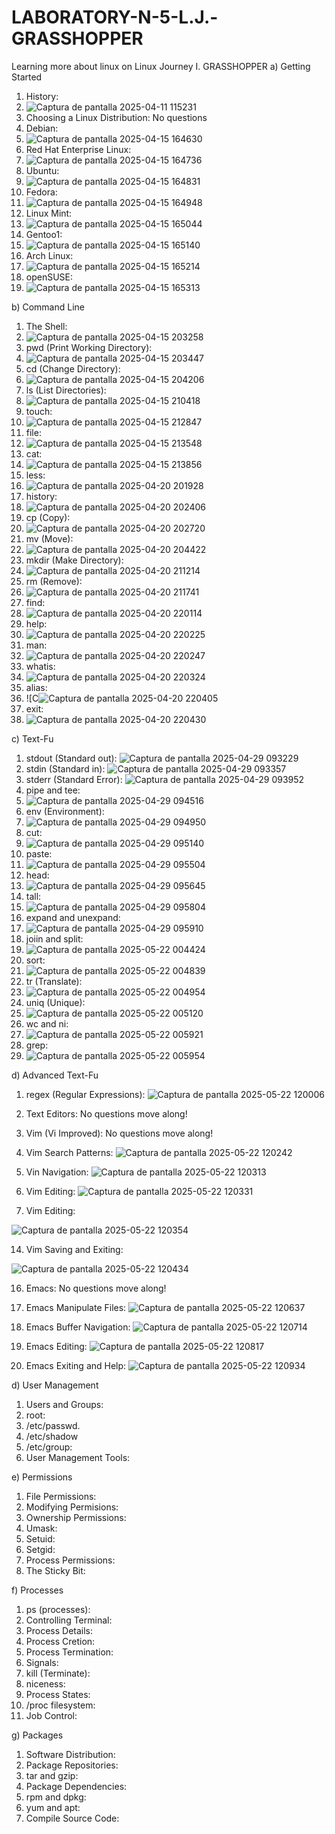 # LABORATORY-N-5-L.J.-GRASSHOPPER
Learning more about linux on Linux Journey
I. GRASSHOPPER
   a) Getting Started
   1. History:
   2. ![Captura de pantalla 2025-04-11 115231](https://github.com/user-attachments/assets/ee5a9b20-1dac-4737-8ffe-b0ec5d09b55a)
   3. Choosing a Linux Distribution: No questions
   4. Debian:
   5. ![Captura de pantalla 2025-04-15 164630](https://github.com/user-attachments/assets/4123428f-e52c-4c91-9daa-5db92404d86e)
   6. Red Hat Enterprise Linux:
   7. ![Captura de pantalla 2025-04-15 164736](https://github.com/user-attachments/assets/57b95f08-0b56-41ae-94e8-5b7f9faa9162)
   8. Ubuntu:
   9. ![Captura de pantalla 2025-04-15 164831](https://github.com/user-attachments/assets/c69d632f-17fb-46ef-9e7a-d966b2c12a5e)
   10. Fedora:
   11. ![Captura de pantalla 2025-04-15 164948](https://github.com/user-attachments/assets/6c17fe73-1bd5-4bc1-923b-e791daf37dc0)
   12. Linux Mint:
   13. ![Captura de pantalla 2025-04-15 165044](https://github.com/user-attachments/assets/19e0f768-e8cf-4634-bad1-e01fc70f432b)
   14. Gentoo1:
   15. ![Captura de pantalla 2025-04-15 165140](https://github.com/user-attachments/assets/ee309120-0da9-4246-b99e-91e0b88acc9d)
   16. Arch Linux:
   17. ![Captura de pantalla 2025-04-15 165214](https://github.com/user-attachments/assets/2ff0417d-1250-4185-a585-b8560057dfea)
   18. openSUSE:
   19. ![Captura de pantalla 2025-04-15 165313](https://github.com/user-attachments/assets/942074e8-8d03-475b-964d-0cae619b72f8)

   b) Command Line
   1. The Shell:
   2. ![Captura de pantalla 2025-04-15 203258](https://github.com/user-attachments/assets/e48628ae-51dd-431c-8615-794450e0b873)
   3. pwd (Print Working Directory):
   4. ![Captura de pantalla 2025-04-15 203447](https://github.com/user-attachments/assets/f3f5d002-30fa-4de9-b215-cd664ebb1a49)
   5. cd (Change Directory):
   6. ![Captura de pantalla 2025-04-15 204206](https://github.com/user-attachments/assets/9f61a566-8adf-4e64-a6f7-a26bd89b5070)
   7. ls (List Directories):
   8. ![Captura de pantalla 2025-04-15 210418](https://github.com/user-attachments/assets/d5390124-bdf0-4c3d-b280-121dbe1ca197)
   9. touch:
   10. ![Captura de pantalla 2025-04-15 212847](https://github.com/user-attachments/assets/cb29a878-70b4-4e0a-b7d3-3c95b7339fb9)
   11. file:
   12. ![Captura de pantalla 2025-04-15 213548](https://github.com/user-attachments/assets/d8968bfa-2f66-4271-a34c-de3863ad68e2)
   13. cat:
   14. ![Captura de pantalla 2025-04-15 213856](https://github.com/user-attachments/assets/78c92d50-230b-416c-9de4-1e0fbf200b6e)
   15. less:
   16. ![Captura de pantalla 2025-04-20 201928](https://github.com/user-attachments/assets/d70f5875-f0ac-4c7b-8e5b-89d45100cdfc)
   17. history:
   18. ![Captura de pantalla 2025-04-20 202406](https://github.com/user-attachments/assets/aaf497aa-38f6-4779-a496-c7c9ef29a686)
   19. cp (Copy):
   20. ![Captura de pantalla 2025-04-20 202720](https://github.com/user-attachments/assets/13553b68-45dd-4276-ba85-e430b941b739)
   21. mv (Move):
   22. ![Captura de pantalla 2025-04-20 204422](https://github.com/user-attachments/assets/73ab6b78-715d-4e9b-8d54-64c970cc7fa6)
   23. mkdir (Make Directory):
   24. ![Captura de pantalla 2025-04-20 211214](https://github.com/user-attachments/assets/47136a16-df86-4538-ae93-b9ce303ccb8a)
   25. rm (Remove):
   26. ![Captura de pantalla 2025-04-20 211741](https://github.com/user-attachments/assets/709805ad-e1e5-4f1d-b94b-f75c379c864e)
   27. find:
   28. ![Captura de pantalla 2025-04-20 220114](https://github.com/user-attachments/assets/c7a88aca-9f19-45d4-8e26-bde4a586845f)
   29. help:
   30. ![Captura de pantalla 2025-04-20 220225](https://github.com/user-attachments/assets/7f695be1-c410-4de1-a786-d17536491fb3)
   31. man:
   32. ![Captura de pantalla 2025-04-20 220247](https://github.com/user-attachments/assets/cd075d11-d68f-4767-b7b5-f5c2b9fabb51)
   33. whatis:
   34. ![Captura de pantalla 2025-04-20 220324](https://github.com/user-attachments/assets/de151f8e-f6ef-483a-9810-75e25480257d)
   35. alias:
   36. ![C![Captura de pantalla 2025-04-20 220405](https://github.com/user-attachments/assets/a9ec3db3-430d-4c3f-839d-c457e3cbce4b)
   37. exit:
   38. ![Captura de pantalla 2025-04-20 220430](https://github.com/user-attachments/assets/40513998-79de-4a06-86b1-e6feb93d0ba0)

   c) Text-Fu
   1. stdout (Standard out):
      ![Captura de pantalla 2025-04-29 093229](https://github.com/user-attachments/assets/b8eb000a-bb1f-4922-9152-60f62d224870) 
   2. stdin (Standard in):
      ![Captura de pantalla 2025-04-29 093357](https://github.com/user-attachments/assets/20b58c5c-0e3e-4a4b-acf8-39dcfee175f6)
   5. stderr (Standard Error):
      ![Captura de pantalla 2025-04-29 093952](https://github.com/user-attachments/assets/814f6260-2f8d-41af-a3b5-2c7c2707834e)
   7. pipe and tee:
   8. ![Captura de pantalla 2025-04-29 094516](https://github.com/user-attachments/assets/0be44f70-bfbf-43af-8282-949c0517f9a3)
   9. env (Environment):
   10. ![Captura de pantalla 2025-04-29 094950](https://github.com/user-attachments/assets/706182d9-b7e9-48f9-99bb-9b114c39dd27)
   11. cut:
   12. ![Captura de pantalla 2025-04-29 095140](https://github.com/user-attachments/assets/9eb24738-659a-43a3-bba3-1069cd84d142)
   13. paste:
   14. ![Captura de pantalla 2025-04-29 095504](https://github.com/user-attachments/assets/97fc99ae-4070-41c4-a47e-ec1e31eea1e4)
   15. head:
   16. ![Captura de pantalla 2025-04-29 095645](https://github.com/user-attachments/assets/cbbdf2b1-9c95-4571-9827-529f976196f6)
   17. tall:
   18. ![Captura de pantalla 2025-04-29 095804](https://github.com/user-attachments/assets/1c4d6d30-bce5-4273-9da5-fd747834cb55)
   19. expand and unexpand:
   20. ![Captura de pantalla 2025-04-29 095910](https://github.com/user-attachments/assets/bcf9a085-c4bc-4a05-9659-3f27aeb86891)
   21. joiin and split:
   22. ![Captura de pantalla 2025-05-22 004424](https://github.com/user-attachments/assets/9b9a1578-0cac-4a6e-9ff7-6f314107e137)
   23. sort:
   24. ![Captura de pantalla 2025-05-22 004839](https://github.com/user-attachments/assets/a5bc2d41-1ef5-470c-85e3-cad28ecc4e85)
   25. tr (Translate):
   26. ![Captura de pantalla 2025-05-22 004954](https://github.com/user-attachments/assets/b04d2ed7-d440-44de-80ae-91ce2a9bef72)
   27. uniq (Unique):
   28. ![Captura de pantalla 2025-05-22 005120](https://github.com/user-attachments/assets/d6a7d703-93f9-4009-a026-caa645f11b3d)
   29. wc and ni:
   30. ![Captura de pantalla 2025-05-22 005921](https://github.com/user-attachments/assets/1d1d648e-6135-419f-85f3-e856d95db0d5)
   31. grep:
   32. ![Captura de pantalla 2025-05-22 005954](https://github.com/user-attachments/assets/751ab0cb-b87f-4ac4-b4a6-1b654512b031)


   d) Advanced Text-Fu
   1. regex (Regular Expressions):
      ![Captura de pantalla 2025-05-22 120006](https://github.com/user-attachments/assets/6bcef249-f294-4c96-a1f5-9b55ef08dc73)
   3. Text Editors: No questions move along!
   5. Vim (Vi Improved): No questions move along!
   6. Vim Search Patterns:
      ![Captura de pantalla 2025-05-22 120242](https://github.com/user-attachments/assets/3246de44-6c10-4a81-a383-5ded3e5f906a)

   8. Vin Navigation:
      ![Captura de pantalla 2025-05-22 120313](https://github.com/user-attachments/assets/ab7825ef-cfda-49eb-b5e0-500cfe716930)

   10. Vim Editing:
      ![Captura de pantalla 2025-05-22 120331](https://github.com/user-attachments/assets/5096ac0d-6570-4b8c-9fa1-93cf188adf6a)


   12. Vim Editing:

![Captura de pantalla 2025-05-22 120354](https://github.com/user-attachments/assets/219dc158-676e-4f75-812b-e64747986281)

   14. Vim Saving and Exiting:
      
![Captura de pantalla 2025-05-22 120434](https://github.com/user-attachments/assets/9145c1ba-65e6-4cf3-97c7-9f1727356399)

   16. Emacs: No questions move along!
   17. Emacs Manipulate Files:
![Captura de pantalla 2025-05-22 120637](https://github.com/user-attachments/assets/93c7bdf9-dcad-4688-8f75-6d01876acbab)


   19. Emacs Buffer Navigation:
       ![Captura de pantalla 2025-05-22 120714](https://github.com/user-attachments/assets/5280809a-79a0-41d5-be58-1fd342bf5825)

   21. Emacs Editing:
       ![Captura de pantalla 2025-05-22 120817](https://github.com/user-attachments/assets/f101259b-9391-47bd-b5cb-b77a00f9b127)

   23. Emacs Exiting and Help:
![Captura de pantalla 2025-05-22 120934](https://github.com/user-attachments/assets/b94c83d0-4158-489f-977a-d41a487aca49)


   d) User Management
   1. Users and Groups:
   2. root:
   3. /etc/passwd.
   4. /etc/shadow
   5. /etc/group:
   6. User Management Tools:

   e) Permissions
   1. File Permissions:
   2. Modifying Permisions:
   3. Ownership Permissions:
   4. Umask:
   5. Setuid:
   6. Setgid:
   7. Process Permissions:
   8. The Sticky Bit:

   f) Processes
   1. ps (processes):
   2. Controlling Terminal:
   3. Process Details:
   4. Process Cretion:
   5. Process Termination:
   6. Signals:
   7. kill (Terminate):
   8. niceness:
   9. Process States:
   10. /proc filesystem:
   11. Job Control:

   g) Packages
   1. Software Distribution:
   2. Package Repositories:
   3. tar and gzip:
   4. Package Dependencies:
   5. rpm and dpkg:
   6. yum and apt:
   7. Compile Source Code:




   
